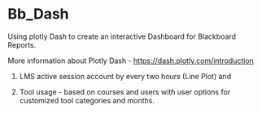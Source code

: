 # Bb_Dash

Using plotly Dash to create an interactive Dashboard for Blackboard Reports.

More information about Plotly Dash - https://dash.plotly.com/introduction

1) LMS active session account by every two hours (Line Plot) and 

2) Tool usage - based on courses and users with user options for customized tool categories and months.
  

    
